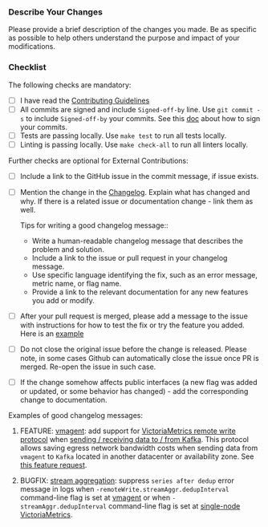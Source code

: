 ### Describe Your Changes

Please provide a brief description of the changes you made. Be as specific as possible to help others understand the purpose and impact of your modifications.

### Checklist

The following checks are mandatory:

- [ ] I have read the [Contributing Guidelines](https://github.com/VictoriaMetrics/VictoriaMetrics/blob/master/CONTRIBUTING.md)
- [ ] All commits are signed and include `Signed-off-by` line. Use `git commit -s` to include `Signed-off-by` your commits. See this [doc](https://git-scm.com/book/en/v2/Git-Tools-Signing-Your-Work) about how to sign your commits.
- [ ] Tests are passing locally. Use `make test` to run all tests locally.
- [ ] Linting is passing locally. Use `make check-all` to run all linters locally.

Further checks are optional for External Contributions:

- [ ] Include a link to the GitHub issue in the commit message, if issue exists.
- [ ] Mention the change in the [Changelog](https://github.com/VictoriaMetrics/VictoriaMetrics/blob/master/docs/CHANGELOG.md). Explain what has changed and why. If there is a related issue or documentation change - link them as well.

  Tips for writing a good changelog message::

    * Write a human-readable changelog message that describes the problem and solution.
    * Include a link to the issue or pull request in your changelog message.
    * Use specific language identifying the fix, such as an error message, metric name, or flag name.
    * Provide a link to the relevant documentation for any new features you add or modify.

- [ ] After your pull request is merged, please add a message to the issue with instructions for how to test the fix or try the feature you added. Here is an [example](https://github.com/VictoriaMetrics/VictoriaMetrics/issues/4048#issuecomment-1546453726)
- [ ] Do not close the original issue before the change is released. Please note, in some cases Github can automatically close the issue once PR is merged. Re-open the issue in such case.
- [ ] If the change somehow affects public interfaces (a new flag was added or updated, or some behavior has changed) - add the corresponding change to documentation.


Examples of good changelog messages:

1. FEATURE: [vmagent](https://docs.victoriametrics.com/vmagent/): add support for [VictoriaMetrics remote write protocol](https://docs.victoriametrics.com/vmagent/#victoriametrics-remote-write-protocol) when [sending / receiving data to / from Kafka](https://docs.victoriametrics.com/vmagent/#kafka-integration). This protocol allows saving egress network bandwidth costs when sending data from `vmagent` to `Kafka` located in another datacenter or availability zone. See [this feature request](https://github.com/VictoriaMetrics/VictoriaMetrics/issues/1225).

2. BUGFIX: [stream aggregation](https://docs.victoriametrics.com/stream-aggregation.html): suppress `series after dedup` error message in logs when `-remoteWrite.streamAggr.dedupInterval` command-line flag is set at [vmagent](https://docs.victoriametrics.com/vmgent.html) or when `-streamAggr.dedupInterval` command-line flag is set at [single-node VictoriaMetrics](https://docs.victoriametrics.com/).
